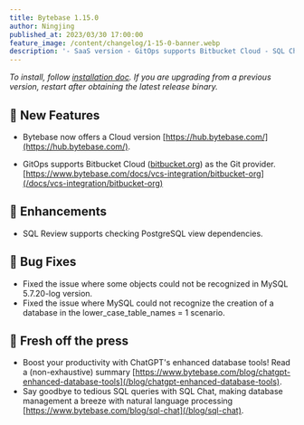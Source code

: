 ```yaml
---
title: Bytebase 1.15.0
author: Ningjing
published_at: 2023/03/30 17:00:00
feature_image: /content/changelog/1-15-0-banner.webp
description: '- SaaS version - GitOps supports Bitbucket Cloud - SQL Chat'
---
```


_To install, follow [installation doc](/docs/get-started/install/overview). If you are upgrading from a previous version, restart after obtaining the latest release binary._

## 🚀 New Features

- Bytebase now offers a Cloud version [https://hub.bytebase.com/](https://hub.bytebase.com/).

- GitOps supports Bitbucket Cloud ([bitbucket.org](https://bitbucket.org)) as the Git provider. [https://www.bytebase.com/docs/vcs-integration/bitbucket-org](/docs/vcs-integration/bitbucket-org)

## 🎄 Enhancements

- SQL Review supports checking PostgreSQL view dependencies.

## 🐞 Bug Fixes

- Fixed the issue where some objects could not be recognized in MySQL 5.7.20-log version.
- Fixed the issue where MySQL could not recognize the creation of a database in the lower_case_table_names = 1 scenario.

## 📰 Fresh off the press

- Boost your productivity with ChatGPT's enhanced database tools! Read a (non-exhaustive) summary [https://www.bytebase.com/blog/chatgpt-enhanced-database-tools](/blog/chatgpt-enhanced-database-tools).
- Say goodbye to tedious SQL queries with SQL Chat, making database management a breeze with natural language processing [https://www.bytebase.com/blog/sql-chat](/blog/sql-chat).

